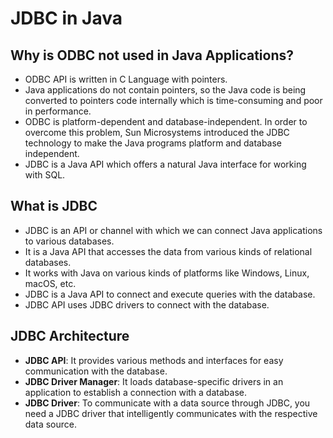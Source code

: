 # JDBC in Java

## Why is ODBC not used in Java Applications?
- ODBC API is written in C Language with pointers.
- Java applications do not contain pointers, so the Java code is being converted to pointers code internally which is time-consuming and poor in performance.
- ODBC is platform-dependent and database-independent. In order to overcome this problem, Sun Microsystems introduced the JDBC technology to make the Java programs platform and database independent.
- JDBC is a Java API which offers a natural Java interface for working with SQL.

## What is JDBC
- JDBC is an API or channel with which we can connect Java applications to various databases.
- It is a Java API that accesses the data from various kinds of relational databases.
- It works with Java on various kinds of platforms like Windows, Linux, macOS, etc.
- JDBC is a Java API to connect and execute queries with the database.
- JDBC API uses JDBC drivers to connect with the database.

## JDBC Architecture
- **JDBC API**: It provides various methods and interfaces for easy communication with the database.
- **JDBC Driver Manager**: It loads database-specific drivers in an application to establish a connection with a database.
- **JDBC Driver**: To communicate with a data source through JDBC, you need a JDBC driver that intelligently communicates with the respective data source.
